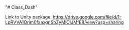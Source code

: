 "# Class_Dash" 

Link to Unity package: https://drive.google.com/file/d/1-LpRVVA1Qrim0faaxgnSbZyMlOIJMfE8/view?usp=sharing
